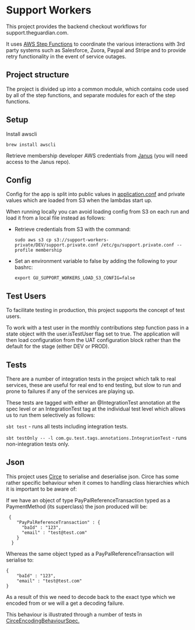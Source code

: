 Support Workers
===============

This project provides the backend checkout workflows for support.theguardian.com.

It uses [AWS Step Functions](https://aws.amazon.com/step-functions/) to coordinate the various interactions with 3rd party systems
such as Salesforce, Zuora, Paypal and Stripe and to provide retry functionality in the event of service outages.

## Project structure
The project is divided up into a common module, which contains code used by all of the step functions, and separate
modules for each of the step functions.

## Setup

Install awscli
```
brew install awscli
```

Retrieve membership developer AWS credentials from [Janus](https://github.com/guardian/janus) (you will need access to the Janus repo).

## Config
Config for the app is split into public values in [application.conf](common/src/main/resources/application.conf)
and private values which are loaded from S3 when the lambdas start up. 

When running locally you can avoid loading config from S3 on each run and load it from a local file instead as follows:

* Retrieve credentials from S3 with the command:

    `sudo aws s3 cp s3://support-workers-private/DEV/support.private.conf /etc/gu/support.private.conf --profile membership`

* Set an environment variable to false by adding the following to your bashrc:

    `export GU_SUPPORT_WORKERS_LOAD_S3_CONFIG=false`
    
## Test Users
To facilitate testing in production, this project supports the concept of test users. 
 
To work with a test user in the monthly contributions step function pass in a state
object with the user.isTestUser flag set to true. The application will then load configuration
from the UAT configuration block rather than the default for the stage (either DEV or PROD).

## Tests 
There are a number of integration tests in the project which talk to real services, these are useful for real end to end testing, but slow to run and prone to failures if any of the services are playing up.

These tests are tagged with either an @IntegrationTest annotation at the spec level or an IntegrationTest tag at the individual test level which allows us to run them selectively as follows: 

`sbt test` - runs all tests including integration tests.

`sbt testOnly -- -l com.gu.test.tags.annotations.IntegrationTest` - runs non-integration tests only. 

      
## Json 
This project uses [Circe](https://github.com/circe/circe) to serialise and deserialise json. 
Circe has some rather specific behaviour when it comes to handling class hierarchies which it is important to be aware of:

If we have an object of type PayPalReferenceTransaction typed as a PaymentMethod (its superclass) the json produced will be:
     
     {
        "PayPalReferenceTransaction" : {
          "baId" : "123",
          "email" : "test@test.com"
        }
      }

Whereas the same object typed as a PayPalReferenceTransaction will serialise to:

    {
        "baId" : "123",
        "email" : "test@test.com"
    }
    
As a result of this we need to decode back to the exact type which we encoded from or we will a get a decoding failure.

This behaviour is illustrated through a number of tests in [CirceEncodingBehaviourSpec.](/monthly-contributions/src/test/scala/com/gu/support/workers/CirceEncodingBehaviourSpec.scala) 
